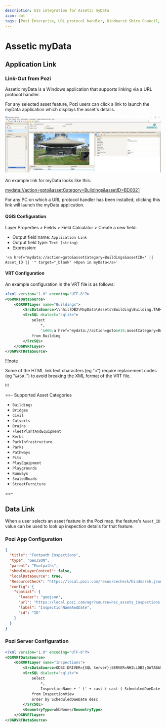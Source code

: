 ```yaml
---
description: GIS integration for Assetic myData
icon: dot
tags: [Pozi Enterprise, URL protocol handler, Hindmarsh Shire Council, Horsham Rural City Council]
---
```


# Assetic myData

## Application Link

### Link-Out from Pozi

Assetic myData is a Windows application that supports linking via a URL protocol handler.

For any selected asset feature, Pozi users can click a link to launch the myData application which displays the asset's details.

![](./img/mydata-app.png)

An example link for myData looks like this:

[mydata://action=goto&assetCategory=Buildings&assetID=BD0021](mydata://action=goto&assetCategory=Buildings&assetID=BD0021)

For any PC on which a URL protocol handler has been installed, clicking this link will launch the myData application.

#### QGIS Configuration

Layer Properties > Fields > Field Calculator > Create a new field:

* Output field name: `Application Link`
* Output field type: `Text (string)`
* Expression:

```
'<a href="mydata://action=goto&assetCategory=Buildings&assetID=' || Asset_ID || '" target="_blank" >Open in myData</a>'
```

#### VRT Configuration

An example configuration in the VRT file is as follows:

```xml
<?xml version="1.0" encoding="UTF-8"?>
<OGRVRTDataSource>
    <OGRVRTLayer name="Buildings">
        <SrcDataSource>\\nhillDB2\MapData\Assets\Building\Building.TAB</SrcDataSource>
        <SrcSQL dialect="sqlite">
            select
                *,
                '&#60;a href="mydata://action=goto&#38;assetCategory=Buildings&#38;assetID=' || Asset_ID || '" target="_blank" &#62;Open in myData&#60;/a&#62;' as "Application Link"
            from Building
        </SrcSQL>
    </OGRVRTLayer>
</OGRVRTDataSource>
```

!!!note

Some of the HTML link text characters (eg "`<`") require replacement codes (eg "`&#60;`") to avoid breaking the XML format of the VRT file.

!!!

==- Supported Asset Categories

* `Buildings`
* `Bridges`
* `Civil`
* `Culverts`
* `Drains`
* `FleetPlantAndEquipment`
* `Kerbs`
* `ParkInfrastructure`
* `Parks`
* `Pathways`
* `Pits`
* `PlayEquipment`
* `Playgrounds`
* `Runways`
* `SealedRoads`
* `StreetFurniture`

==-

## Data Link

When a user selects an asset feature in the Pozi map, the feature's `Asset_ID` value can be used to look up inspection details for that feature.

### Pozi App Configuration

```json Footpath Inspections
{
  "title": "Footpath Inspections",
  "type": "GeoJSON",
  "parent": "Footpaths",
  "showInLayerControl": false,
  "localDataSource": true,
  "ResourceCheck": "https://local.pozi.com/resourcecheck/hindmarsh.json",
  "config": {
    "spatial": {
      "loader": "geojson",
      "url": "https://local.pozi.com/ogr?source=hsc_assets_inspections.vrt&options=-where|AssetID in ('[Asset_ID]')",
      "label": "InspectionNameAndDate",
      "id": "ID"
    }
  }
}
```

### Pozi Server Configuration

```xml hsc_assets_inspections.vrt
<?xml version="1.0" encoding="UTF-8"?>
<OGRVRTDataSource>
	<OGRVRTLayer name="Inspections">
		<SrcDataSource>ODBC:DRIVER={SQL Server};SERVER=NHILLDB2;DATABASE=myDataProduction,InspectionView</SrcDataSource>
		<SrcSQL dialect="sqlite">
		    select
			    *,
				InspectionName + ' (' + cast ( cast ( ScheduledDueDate as date ) as varchar ) + ')' as InspectionNameAndDate
			from InspectionView
			order by ScheduledDueDate desc
		</SrcSQL>
		<GeometryType>wkbNone</GeometryType>
	</OGRVRTLayer>
</OGRVRTDataSource>
```